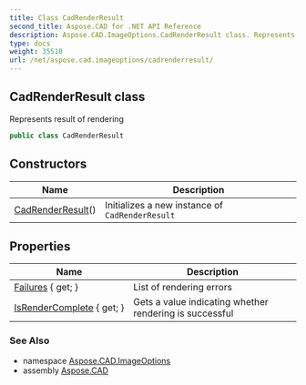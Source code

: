 ```yaml
---
title: Class CadRenderResult
second_title: Aspose.CAD for .NET API Reference
description: Aspose.CAD.ImageOptions.CadRenderResult class. Represents result of rendering
type: docs
weight: 35510
url: /net/aspose.cad.imageoptions/cadrenderresult/
---
```

## CadRenderResult class

Represents result of rendering

```csharp
public class CadRenderResult
```

## Constructors

| Name | Description |
| --- | --- |
| [CadRenderResult](cadrenderresult/)() | Initializes a new instance of `CadRenderResult` |

## Properties

| Name | Description |
| --- | --- |
| [Failures](../../aspose.cad.imageoptions/cadrenderresult/failures/) { get; } | List of rendering errors |
| [IsRenderComplete](../../aspose.cad.imageoptions/cadrenderresult/isrendercomplete/) { get; } | Gets a value indicating whether rendering is successful |

### See Also

* namespace [Aspose.CAD.ImageOptions](../../aspose.cad.imageoptions/)
* assembly [Aspose.CAD](../../)


